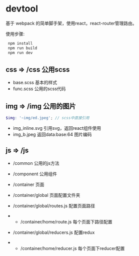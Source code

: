 # devtool
基于 webpack 的简单脚手架，使用react，react-router管理路由。

使用步骤:

```bash
 npm install
 npm run build
 npm run dev
```
## css => /css 公用scss
- base.scss 基本的样式
- func.scss 公用的scss代码

## img => /img 公用的图片
```scss
$img: '~img/ed.jpeg'; // scss中直接引用
```
- img_inline.svg 引用svg，返回react组件使用
- img_b.jpeg 返回data:base:64 图片编码

## js => /js 
- /common  公用的js方法
- /component 公用组件
- /container 页面

- /container/global 页面配置文件夹
- /container/global/routes.js 配置页面路径
- - /container/home/route.js 每个页面下路径配置
- /container/global/reducers.js 配置redux
- - /container/home/reducer.js 每个页面下reducer配置

